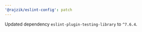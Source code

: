 ```yaml
---
'@rajzik/eslint-config': patch
---
```


Updated dependency `eslint-plugin-testing-library` to `^7.6.4`.
